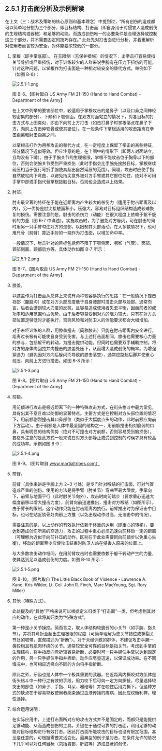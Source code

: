## 2.5.1 打击面分析及示例解读

在上文（三：战术及策略的核心原则和基本理念）中提到过，“所有创伤的造成都可以简单地分割为三个部分，即目标结构、打击面（即自身用于对侵害人造成创伤的生理结构或器械）和足够的动能。而造成创伤唯一的必要条件是合理选择或控制这三个部分，并不需要固定的技巧存在。” 此处先对打击面进行分析，并着重解析对使用者而言较为安全，对体能要求较低的一部分。

1. 掌根（即手掌底部）。
   在无限制（无保护措施）的情况下，出拳击打容易使指关节骨折或严重损伤，对于训练较少的人群来说手腕有在压力下扭伤的可能。针对这种问题，以掌根作为打击面是一种相对较安全的替代方式。举例如下（如图 B-6）：

   ![2.5.1-1.png](assets/img/2.5.1-1.png)
   
   图 B-6。【图片取自 US Army FM 21-150 (Hand to Hand Combat) - Department of the Army】

   在上文中列举的要害部位中，较适用于掌根攻击的是鼻子（以及口鼻之间神经较密集的部分）、下颏和下颚侧面。在双方对面站立的情况下，对各目标的打击方式与上图类似，即由下向前上方打击（如击打鼻子时掌根落点在鼻子下方，向前上方击碎软骨或使其错位）。在一般条件下掌根适用的攻击距离在拳击距离和肘击距离之间。
   
   以掌根击打作为用拳攻击的替代方式，在一定程度上保留了拳击的某些特征，部分情况下近似等效。但应注意的是，在上图中的情形下（即两人对面站立，且均没有下蹲），由于手腕关节的生理极限，掌根不能攻击位于胸骨以下的部位，否则会使腕关节受到严重损伤（此时手指会比手腕先接触目标，掌根继续前压相当于强行弯折手腕使其超出自然延展的范围）。同理，攻击时应使手指自然放松向下弯曲，以避免指尖意外被对方手臂或其它部位勾住，绝对不可用手掌中部或手指代替掌根接触目标，否则也会造成以上结果。
   
2. 肘部。

   肘击最显著的特征在于能在近距离内产生较大的杀伤力（适用于肘击距离及以内），另一优势是肘尖接触面积小，压强大，容易对目标组织结构造成较难恢复的损伤。需要注意的是，肘击的杀伤力（动能）在很大程度上依赖于躯干旋转的力量（图 B-7 中详述）。实施攻击时，为了避免对方躲闪，可在肘击的同时用另一只手臂勾住对方的颈部，以限制其头部活动。在大多数情况下，也可用尺骨（前臂）靠近手肘的一端作为打击面，以增加命中率。

   一般情况下，肘击针对的目标包括但不限于下颚侧面、咽喉（气管）、面部、颈部侧面、颈部后方等。具体动作如图 B-7 所示：

   ![2.5.1-2.png](assets/img/2.5.1-2.png)
   
   图 B-7。【图片取自 US Army FM 21-150 (Hand to Hand Combat) - Department of the Army】
   
3. 膝盖。

   以膝盖作为打击面从总体上来说有两种较容易执行的思路：在一般情况下撞击裆部（腹股沟）或在对方头部高度低于自身腰部时撞击头部与脸部。通常而言，后者会遭到较大力度的反抗，且容易造成使用者失去平衡，因而前者的成功率和适用范围均占优势。由于后者容易受到对方的阻力较大，只有在对方头部位置足够低时才能执行，否则风险和对防卫人的体能要求都会大幅增加。

   对于未经训练的人群，用膝盖撞击（简称膝击）只能在肘击距离内安全进行，距离过长极有可能使自身受到伤害。与上述打击面相同，膝击也需要核心力量的参与，包括躯干的转动，为撞击提供动能。但同时也需要双手辅助控制，将对方的身体向回拉并向撞击的膝盖处压下，从而增大造成创伤的概率。为增强穿透力（避免因对方向后躲闪而导致的膝击落空），通常应踮起后脚并使重心前压、向前上方进行撞击。如图 B-8 所示：

   ![2.5.1-3.png](assets/img/2.5.1-3.png)
   
   图 B-8。【图片取自 US Army FM 21-150 (Hand to Hand Combat) - Department of the Army】
   
4. 前额。

   用前额进行攻击是极近距离下的一种特殊攻击方式，在街头格斗中最为常见，具有出其不意且难以防御的显著特点。主要方式是在控制对方头部位置的情况下，用前额剧烈撞击其口鼻部位（类似于大幅度点头的动作，此时前额应向前下方运动）。由于前额是人体中最坚固的结构之一，用前额撞击相对脆弱的口鼻，具有明显的结构优势（绝对不可撞击对方前额，否则容易受到脑损伤）。要格外注意的是此方式一般来说在对方头部静止或受到控制的时候才具有较高的成功率。示例如图 B-9：

   ![2.5.1-4.png](assets/img/2.5.1-4.png)
   
   图 B-9。（图片取自 www.martialtribes.com）
   
5. 前臂。

   前臂（具体来讲是手腕上方 2~3 寸处）是专门针对喉结的打击面，可对气管造成严重的创伤。使用的方法是将手臂（肘关节）弯曲至最大限度，手掌向下，前臂与地面平行（此时肘关节向外），攻击时向前踏步（要求重心迅速大幅度前移以增大撞击力度），前臂向前迅速推出，撞击对方喉结（如图所示）。由于臂长的限制，这个动作只能在肘击距离内执行。前臂推出时为保证击中目标，也可在贴近锁骨处向前上方推（以免出现动作过高，无法击中的情况）。
   
   需要注意的是，以上动作的有效执行依赖于体重的运用（即重心的转移），要达到造成创伤所需的穿透力，攻击的过程中重心必须迅速向前移动一定的距离（可理解为近似于向前扑压的动作，区别在于此处需要同向前踏步以免重心失衡），移动的距离至少应使攻击结束时防卫人站在侵害人原来的位置上。

   与大多数攻击动作相同，在用前臂攻击时也需要依赖于躯干转动产生的力量，使其达到足以造成创伤的力度。如图 B-10 所示：

   ![2.5.1-5.png](assets/img/2.5.1-5.png)
   
   图 B-10。（图片取自 The Little Black Book of Violence - Lawrence A. Kane, Kris Wilder, Lt. Col. John R. Finch, Marc MacYoung, Sgt. Rory Miller）
   
6. 其他（特殊方式）。

   此处提及的“其他”严格来说可以根据定义归类于“打击面”一类，但考虑到其对应的动作，在此将其归类为“特殊方式”。

   第一种是小关节操控。简而言之，取人体结构较脆弱的小关节（如手腕、指关节），并将其弯折至超出生理极限的程度（可简单理解为使关节错位或撕裂关节处的韧带，直观描述为“折断”）。对于未经训练的群体，不建议攻击手腕一类较粗且有肌肉环绕的关节。通常较安全可靠的目标是指关节。考虑到手掌的生理结构，将手指反向弯折较容易折断，必要时可一只手握住手掌以达到固定的作用，另一只手抓住手指并折断。动作应尽量迅速，以保证成功率。在不同情况中，也可相应选择向不同的方向将手指折断。

   除此之外，牙齿也是人体中一个极其重要的武器。在近距离内撕咬对方肌体是街头格斗中一种行之有效的手段，用力咬下后可向一定方向撕扯，尽量选择较突出的部位（如鼻子、手指、耳朵、喉结等）并在咬住后用力撕下。但这种方式的缺点在于容易导致使用者感染通过血液传播的疾病，因此应权衡利弊，理性选择。
   
7. 综合运用说明：

   在实际应用中，上述打击面所对应的攻击方式并不是固定的，而都只是能提供足够动能、从而造成创伤的工具。关键在于通过可靠的打击面，利用足够的动能对目标结构进行有效打击。因此打击面所能攻击的目标也没有限定范围，甚至是任意的，可根据需要灵活变化。最典型的例子是肘击，在条件允许的情况下几乎可以对任何目标（包括胃部、肝脏等）造成显著的创伤。
   
